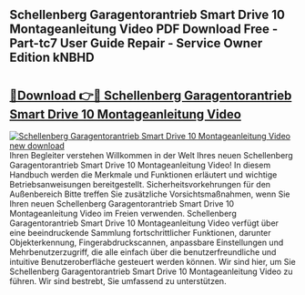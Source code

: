 ## Schellenberg Garagentorantrieb Smart Drive 10 Montageanleitung Video PDF Download Free - Part-tc7 User Guide Repair - Service Owner Edition kNBHD

# <h2><a href="http://df8470.blite.top/?on=Schellenberg+Garagentorantrieb+Smart+Drive+10+Montageanleitung+Video">🔗Download 👉🔴 Schellenberg Garagentorantrieb Smart Drive 10 Montageanleitung Video</a></h2>

[![Schellenberg Garagentorantrieb Smart Drive 10 Montageanleitung Video new download](https://i.imgur.com/lujVjoI.png)](http://df8470.blite.top/?on=Schellenberg+Garagentorantrieb+Smart+Drive+10+Montageanleitung+Video)
Ihren Begleiter verstehen Willkommen in der Welt Ihres neuen Schellenberg Garagentorantrieb Smart Drive 10 Montageanleitung Video! In diesem Handbuch werden die Merkmale und Funktionen erläutert und wichtige Betriebsanweisungen bereitgestellt. Sicherheitsvorkehrungen für den Außenbereich Bitte treffen Sie zusätzliche Vorsichtsmaßnahmen, wenn Sie Ihren neuen Schellenberg Garagentorantrieb Smart Drive 10 Montageanleitung Video im Freien verwenden. Schellenberg Garagentorantrieb Smart Drive 10 Montageanleitung Video verfügt über eine beeindruckende Sammlung fortschrittlicher Funktionen, darunter Objekterkennung, Fingerabdruckscannen, anpassbare Einstellungen und Mehrbenutzerzugriff, die alle einfach über die benutzerfreundliche und intuitive Benutzeroberfläche gesteuert werden können. Wir sind hier, um Sie Schellenberg Garagentorantrieb Smart Drive 10 Montageanleitung Video zu führen. Wir sind bestrebt, Sie umfassend zu unterstützen.
